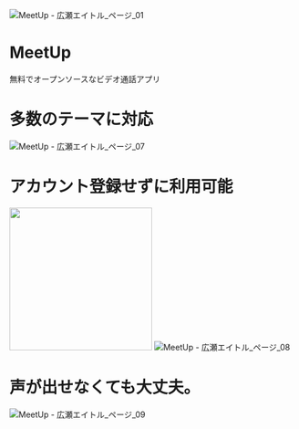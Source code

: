 ![MeetUp - 広瀬エイトル_ページ_01](https://github.com/IwataGumi/MeetUp/assets/70084358/71a40352-3c64-425b-825a-8d1a1a9bdcbf)

# MeetUp
無料でオープンソースなビデオ通話アプリ

# 多数のテーマに対応
![MeetUp - 広瀬エイトル_ページ_07](https://github.com/IwataGumi/MeetUp/assets/70084358/9f95ccfa-aaa7-46bc-b798-105c3017d37f=250x250)

# アカウント登録せずに利用可能
<img
  src="https://github.com/IwataGumi/MeetUp/assets/70084358/7d52afe6-661e-4061-8717-a7efd8649409"
  width="250">
![MeetUp - 広瀬エイトル_ページ_08](https://github.com/IwataGumi/MeetUp/assets/70084358/7d52afe6-661e-4061-8717-a7efd8649409)

# 声が出せなくても大丈夫。
![MeetUp - 広瀬エイトル_ページ_09](https://github.com/IwataGumi/MeetUp/assets/70084358/180b854a-06d1-486c-b70a-cd320aeb1b81)
